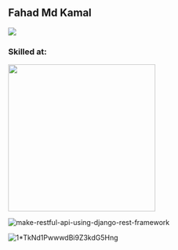 ## Fahad Md Kamal
<img src='https://github-readme-stats.vercel.app/api?username=fahad-md-kamal&&show_icons=true&title_color=ffffff&icon_color=bb2acf&text_color=daf7dc&bg_color=151515' >

### Skilled at: 
<img src='https://user-images.githubusercontent.com/34704464/101233092-64ffec00-36e0-11eb-87a0-6744a1384de7.png' width='300' height='300' >

![make-restful-api-using-django-rest-framework](https://user-images.githubusercontent.com/34704464/101234046-a1364b00-36e6-11eb-8dbc-1c0afedfb013.jpg)

![1*TkNd1PwwwdBi9Z3kdG5Hng](https://user-images.githubusercontent.com/34704464/101233016-c5425e00-36df-11eb-8612-e81ba661e780.png)

